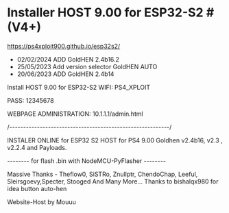 # Installer HOST 9.00 for ESP32-S2 # (V4+)
https://ps4xploit900.github.io/esp32s2/

- 02/02/2024 ADD GoldHEN 2.4b16.2
- 25/05/2023 Add version selector GoldHEN AUTO
- 20/06/2023 ADD GoldHEN 2.4b14

Install HOST 9.00 for ESP32-S2 WIFI: PS4_XPLOIT

PASS: 12345678

WEBPAGE ADMINISTRATION: 10.1.1.1/admin.html

/----------------------------------------------------------/

INSTALER ONLINE for ESP32 S2 HOST for PS4 9.00 Goldhen v2.4b16, v2.3 , v2.2.4  and Payloads.

--------  for flash .bin with NodeMCU-PyFlasher  --------


Massive Thanks - Theflow0, SiSTRo, Znullptr, ChendoChap, Leeful, Sleirsgoevy,Specter, Stooged And Many More...
Thanks to bishalqx980 for idea button auto-hen  

Website-Host by Mouuu

